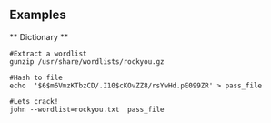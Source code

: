 


## Examples


** Dictionary **

``` 
#Extract a wordlist
gunzip /usr/share/wordlists/rockyou.gz

#Hash to file
echo  '$6$m6VmzKTbzCD/.I10$cKOvZZ8/rsYwHd.pE099ZR' > pass_file

#Lets crack!
john --wordlist=rockyou.txt  pass_file 


```
